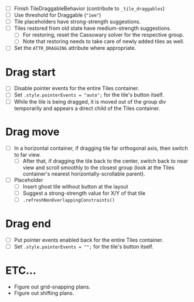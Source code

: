 - [ ] Finish TileDraggableBehavior (contribute to `_tile_draggables`)
- [ ] Use threshold for Draggable (`"1em"`)
- [ ] Tile placeholders have strong-strength suggestions.
- [ ] Tiles restored from old state have medium-strength suggestions.
  - [ ] For restoring, reset the Cassowary solver for the respective group.
  - [ ] Note that restoring needs to take care of newly added tiles as well.
- [ ] Set the `ATTR_DRAGGING` attribute where appropriate.

# Drag start

- [ ] Disable pointer events for the entire Tiles container.
- [ ] Set `.style.pointerEvents = "auto";` for the tile's button itself.
- [ ] While the tile is being dragged, it is moved out of the group div temporarily and appears a direct child of the Tiles container.

# Drag move

- [ ] In a horizontal container, if dragging tile far orthogonal axis, then switch to far view.
  - [ ] After that, if dragging the tile back to the center, switch back to near view and scroll smoothly to the closest group (look at the Tiles container's nearest horizontally-scrollable parent).
- [ ] Placeholder 
  - [ ] Insert ghost tile without button at the layout
  - [ ] Suggest a strong-strength value for X/Y of that tile
  - [ ] `.refreshNonOverlappingConstraints()`

# Drag end

- [ ] Put pointer events enabled back for the entire Tiles container.
- [ ] Set `.style.pointerEvents = "";` for the tile's button itself.

# ETC...

- Figure out grid-snapping plans.
- Figure out shifting plans.